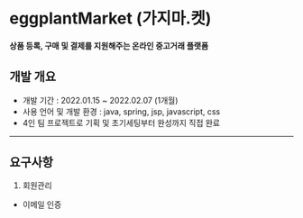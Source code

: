 # eggplantMarket (가지마.켓)

#### 상품 등록, 구매 및 결제를 지원해주는 온라인 중고거래 플랫폼   


## 개발 개요

* 개발 기간 : 2022.01.15 ~ 2022.02.07 (1개월)  
* 사용 언어 및 개발 환경 : java, spring, jsp, javascript, css  
* 4인 팀 프로젝트로 기획 및 초기세팅부터 완성까지 직접 완료  


***


## 요구사항 

1. 회원관리
  * 이메일 인증 
